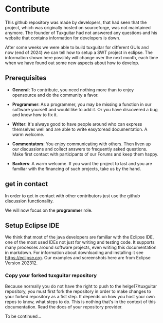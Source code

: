 # Contribute
This github repository was made by developers, that had seen that the project, which was originally hosted on sourceforge, was not maintained anymore. The founder of Tuxguitar had not answered any questions and his website that contains information for developers is down.

After some weeks we were able to build tuxguitar for different GUIs and now (end of 2024) we can tell how to setup a SWT project in eclipse. The information shown here possibly will change over the next month, each time when we have found out some new aspects about how to develop.

## Prerequisites

* **General**: To contribute, you need nothing more than to enjoy opensource and do the community a favor. 

* **Programmer**: As a programmer, you may be missing a function in our software yourself and would like to add it. Or you have discovered a bug and know how to fix it.

* **Writer**: It's always good to have people around who can express themselves well and are able to write easytoread documentation. A warm welcome.

* **Commentators**: You enjoy communicating with others. Then liven up our discussions and collect answers to frequently asked questions. Make first contact with participants of our Forums and keep them happy.

* **Backers**: A warm welcome. If you want the project to last and you are familiar with the financing of such projects, take us by the hand.

## get in contact

In order to get in contact with other contributors just use the github discussion functionality. 



We will now focus on the **programmer** role.

## Setup Eclipse IDE
We think that most of the java developers are familiar with the Eclipse IDE, one of the most used IDEs not just for writing and testing code. It supports many processes around software projects, even writing this documentation in markdown. For information about downloading and installing it see <https://eclipse.org>.
Our examples and screenshots here are from Eclipse Version 202312.

### Copy your forked tuxguitar repository
Because normally you do not have the right to push to the helge17/tuxguitar repository, you must first fork the repository in order to make changes to your forked repository as a fist step. It depends on how you host your own repos to know, what steps to do. This is nothing that's in the context of this documentation. Read the docs of your repository provider.

   
To be continued...